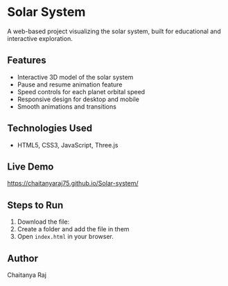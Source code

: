 # Solar System

A web-based project visualizing the solar system, built for educational and interactive exploration.

## Features

- Interactive 3D model of the solar system
- Pause and resume animation feature
- Speed controls for each planet orbital speed
- Responsive design for desktop and mobile
- Smooth animations and transitions

## Technologies Used

- HTML5, CSS3, JavaScript, Three.js

## Live Demo

https://chaitanyaraj75.github.io/Solar-system/

## Steps to Run

1. Download the file:
2. Create a folder and add the file in them
3. Open `index.html` in your browser.


## Author

Chaitanya Raj
